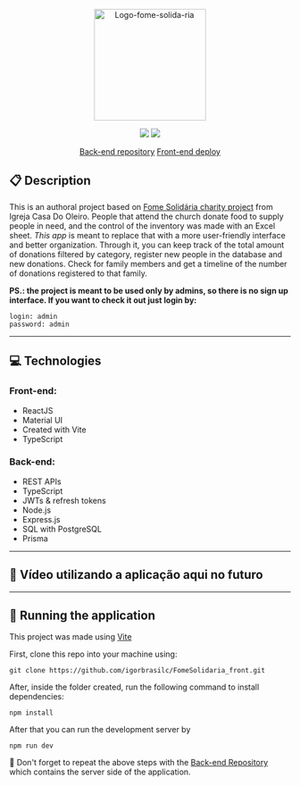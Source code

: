 <p align="center">
   <img src="https://i.ibb.co/VtVzF88/Logo-fome-solida-ria.png" alt="Logo-fome-solida-ria" border="0" width="200px"/>
</p>

<p align = "center">
   <img src="https://img.shields.io/badge/author-Igor Corbari Brasil-4dae71?style=flat-square" />
   <img src="https://img.shields.io/github/languages/count/igorbrasilc/FomeSolidaria_front?color=4dae71&style=flat-square" />
</p>

<p align = "center">
   <a href="https://github.com/igorbrasilc/FomeSolidaria_back">Back-end repository</a>
   <a href="https://fome-solidaria.vercel.app/">Front-end deploy</a>
</p>

##  :clipboard: Description

This is an authoral project based on <a href="https://igrejacasadooleiro.com.br/fome-solid%C3%A1ria">Fome Solidária charity project</a> from Igreja Casa Do Oleiro. 
People that attend the church donate food to supply people in need, and the control of the inventory was made with an Excel sheet. 
*This app* is meant to replace that with a more user-friendly interface and better organization. Through it, you can keep track of the total amount of donations filtered by category, register new
people in the database and new donations. Check for family members and get a timeline of the number of donations registered to that family.

**PS.: the project is meant to be used only by admins, so there is no sign up interface. If you want to check it out just login by:**

```
login: admin
password: admin
```
***

## :computer:	 Technologies

### Front-end:

- ReactJS
- Material UI
- Created with Vite
- TypeScript

### Back-end:

- REST APIs
- TypeScript
- JWTs & refresh tokens
- Node.js
- Express.js
- SQL with PostgreSQL
- Prisma

***

## :rocket: Vídeo utilizando a aplicação aqui no futuro

***

## 🏁 Running the application

This project was made using [Vite](https://vitejs.dev/)

First, clone this repo into your machine using:

```
git clone https://github.com/igorbrasilc/FomeSolidaria_front.git
```

After, inside the folder created, run the following command to install dependencies: 

```
npm install
```

After that you can run the development server by 
```
npm run dev
```

:stop_sign: Don't forget to repeat the above steps with the [Back-end Repository](https://github.com/igorbrasilc/FomeSolidaria_back) which contains the server side of the application.
